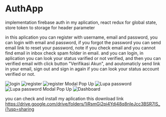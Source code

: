 # AuthApp
implementation firebase auth in my aplication, react redux for global state, store token to storage for header parameter

in this aplication you can register with username, email and password, you can login with email and password, if you forgot the password you can send email link to reset your password, note if you check email and you cannot find email in inbox check spam folder in email. and you can login, in aplication you can look your status varified or not verified, and then you can verified email with click button "Verifikasi Akun", and aoutomaticly send link in your email, sign out and sign in again if you can look your status account verified or not.

![login](https://user-images.githubusercontent.com/111865104/190932141-fc9af6fb-5bd5-40de-a259-ff66869113cf.png)
![register](https://user-images.githubusercontent.com/111865104/190932107-bc96fce7-7593-458f-aac6-39e8614005a8.png)
![register Modal Pop Up](https://user-images.githubusercontent.com/111865104/190932106-e500cc8f-e344-407f-a0ac-a9d7226a79b6.png)
![Lupa password](https://user-images.githubusercontent.com/111865104/190932105-8ce23a36-4ca3-4ccb-a712-d94b9243279e.png)
![Lupa password  Modal Pop Up](https://user-images.githubusercontent.com/111865104/190932104-46271904-ae1e-4e29-b394-0110ec135ecd.png)
![Dashboard](https://user-images.githubusercontent.com/111865104/190932108-96ce993d-7daa-495d-b66e-9e56a8f7a312.png)

you can check and install my aplication this download link
https://drive.google.com/drive/folders/1iRsmGj2pi4Ydj48q8nIeJcc3BSR7lS_i?usp=sharing
